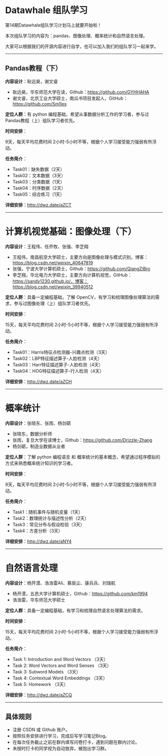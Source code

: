 # Datawhale 组队学习

第14期Datawhale组队学习计划马上就要开始啦！

本次组队学习的内容为：pandas、图像处理、概率统计和自然语言处理。


大家可以根据我们的开源内容进行自学，也可以加入我们的组队学习一起来学。






---
## Pandas教程（下） 

**内容设计**：耿远昊，谢文睿

- 耿远昊，华东师范大学在读，Github：https://github.com/GYHHAHA
- 谢文睿，北京工业大学硕士，南瓜书项目发起人，GitHub：https://github.com/Sm1les


**定位人群**：有 python 编程基础，希望从事数据分析工作的学习者，参与过Pandas教程（上）组队学习者优先。

**时间安排**：

9天，每天平均花费时间 2小时-5小时不等，根据个人学习接受能力强弱有所浮动。

**任务简介**：

- Task01：缺失数据（2天）
- Task02：文本数据（3天）
- Task03：分类数据（1天）
- Task04：时序数据（2天）
- Task05：综合练习（1天）

**详细安排**：http://dwz.date/aZCT




---
# 计算机视觉基础：图像处理（下）

**内容设计**：王程伟、任乔牧、张强、李芝翔

- 王程伟，南昌航空大学硕士，主要方向是图像处理与模式识别，博客：https://blog.csdn.net/weixin_40647819
- 张强，宁波大学计算机硕士，Github：https://github.com/QiangZiBro
- 李芝翔，华北电力大学硕士，主要方向计算机视觉，GitHub：https://sandy1230.github.io/，博客：https://blog.csdn.net/weixin_39940512

**定位人群**：具备一定编程基础，了解 OpenCV，有学习和梳理图像处理算法的需求，参与过图像处理（上）组队学习者优先。

**时间安排**：

15天，每天平均花费时间 2小时-5小时不等，根据个人学习接受能力强弱有所浮动。

**任务简介**：

- Task01：Harris特征点检测器-兴趣点检测（3天）
- Task02：LBP特征描述算子-人脸检测（4天）
- Task03：Harr特征描述算子-人脸检测（4天）
- Task04：HOG特征描述算子-行人检测（4天）

**详细安排**：http://dwz.date/aZCH


---
# 概率统计

**内容设计**：张晓东、张雨、杨剑砺
- 张晓东，数据分析师
- 张雨，复旦大学在读博士，Github：https://github.com/Drizzle-Zhang
- 杨剑砺，制造业数据从业者

**定位人群**：了解 python 编程语言 和 概率统计的基本概念，希望通过程序模拟的方式来熟悉概率统计知识的学习者。

**时间安排**：

9天，每天平均花费时间 2小时-5小时不等，根据个人学习接受能力强弱有所浮动。

**任务简介**：
- Task1：随机事件与随机变量（1天）
- Task2：数理统计与描述性分析（2天）
- Task3：常见分布与假设检验（3天）
- Task4：方差分析（3天）

**详细安排**：http://dwz.date/aNY4


---
# 自然语言处理

**内容设计**：杨开漠、浩浩雷Ali、慕辰尘、康兵兵、刘瑞航

- 杨开漠，五邑大学计算机硕士，Github：https://github.com/km1994
- 浩浩雷，华东师范大学硕士


**定位人群**：具备一定编程基础，有学习和梳理自然语言处理算法的需求。

**时间安排**：

15天，每天平均花费时间 2小时-5小时不等，根据个人学习接受能力强弱有所浮动。

**任务简介**：
- Task 1: Introduction and Word Vectors （3天）
- Task 2: Word Vectors and Word Senses （3天）
- Task 3: Subword Models （3天）
- Task 4: Contextual Word Embeddings （3天）
- Task 5: Homework （3天）

**详细安排**：http://dwz.date/aZCQ



---
## 具体规则
- 注册 CSDN 或 Github 账户。
- 按照任务安排进行学习，完成后写学习笔记Blog。
- 在每次任务截止之前在群内填写问卷打卡，遇到问题在群内讨论。
- 未按时打卡的同学视为自动放弃，被抱出学习群。